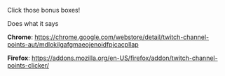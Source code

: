 Click those bonus boxes!

Does what it says

**Chrome**: https://chrome.google.com/webstore/detail/twitch-channel-points-aut/mdlokilgafgmaeojenoidfpjcacpllap

**Firefox**: https://addons.mozilla.org/en-US/firefox/addon/twitch-channel-points-clicker/
